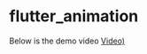 # flutter_animation

Below is the demo video
[Video)](https://drive.google.com/file/d/1UIKgpvyb6Tzr5LvFpr0oFDruV1BgA-jv/view?usp=sharing)